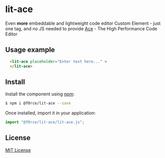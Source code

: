 # lit-ace #

Even <strong>more</strong> embeddable and lightweight code 
editor Custom Element - just one tag, and no JS 
needed to provide [Ace](http://ace.c9.io/) - The High Performance Code Editor

## Usage example

<!---
```
<custom-element-demo>
  <template>
    <script src="./@webcomponents/webcomponentsjs/webcomponents-loader.js"></script>
    <script src="../../@webcomponents/webcomponentsjs/webcomponents-loader.js"></script>
    <script type="module" src="../../@f0rce/lit-ace/lit-ace.js"></script>
    <next-code-block></next-code-block>
  </template>
</custom-element-demo>
```
-->
```html
  <lit-ace placeholder="Enter text here..." >
  </lit-ace>
```


## Install

Install the component using [npm](https://www.npmjs.com/):

```sh
$ npm i @f0rce/lit-ace --save
```

Once installed, import it in your application:

```js
import "@f0rce/lit-ace/lit-ace.js";
```


## License

[MIT License](http://opensource.org/licenses/MIT)
